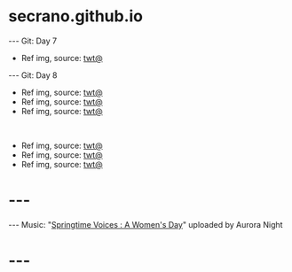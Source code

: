 # secrano.github.io

--- Git: Day 7

- Ref img, source: [twt@](https://x.com/othingstodo_com/status/1802451835820900498)

--- Git: Day 8

- Ref img, source: [twt@](https://x.com/megzn7/status/1802784592337768554)
- Ref img, source: [twt@](https://x.com/duskgumi/status/1802874305396539496)
- Ref img, source: [twt@](https://x.com/1AdrianUzumaki/status/1802742476190461959)

<br/>

- Ref img, source: [twt@](https://x.com/ACustomframing/status/1803075316791038246)
- Ref img, source: [twt@](https://x.com/Lilium725/status/1802971645281534182)
- Ref img, source: [twt@](https://x.com/ACustomframing/status/1803079004116922480)

# ---
--- Music: "[Springtime Voices : A Women's Day](https://www.youtube.com/watch?v=vP4Yu_WA-RM)" uploaded by Aurora Night
# ---
